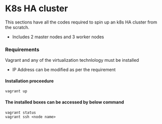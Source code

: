 # K8s HA cluster
This sections have all the codes required to spin up an k8s HA cluster from the scratch.
- Includes 2 master nodes and 3 worker nodes 
### Requirements
Vagrant and any of the virtualization technlology must be installed
- IP Address  can be modified as per the requirement
#### Installation proceedure 
```
vagrant up
```
#### The installed boxes can be accessed by below command
```
vagrant status 
vagrant ssh <node name>
```
